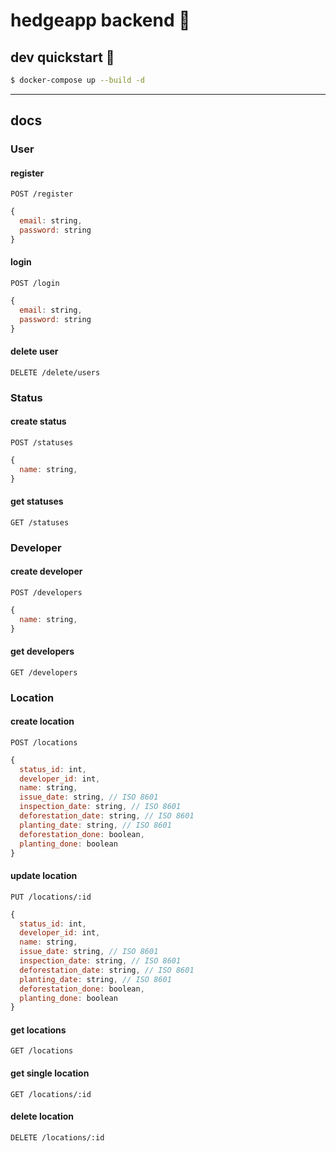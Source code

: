 # hedgeapp backend :hedgehog:

## dev quickstart :construction:

```bash
$ docker-compose up --build -d
```

---

## docs

### User

#### register

```http
POST /register
```

```js
{
  email: string,
  password: string
}
```

#### login

```http
POST /login
```

```js
{
  email: string,
  password: string
}
```

#### delete user

```http
DELETE /delete/users
```

### Status

#### create status

```http
POST /statuses
```

```js
{
  name: string,
}
```

#### get statuses

```http
GET /statuses
```

### Developer

#### create developer

```http
POST /developers
```

```js
{
  name: string,
}
```

#### get developers

```http
GET /developers
```

### Location

#### create location

```http
POST /locations
```

```js
{
  status_id: int,
  developer_id: int,
  name: string,
  issue_date: string, // ISO 8601
  inspection_date: string, // ISO 8601
  deforestation_date: string, // ISO 8601
  planting_date: string, // ISO 8601
  deforestation_done: boolean,
  planting_done: boolean
}
```

#### update location

```http
PUT /locations/:id
```

```js
{
  status_id: int,
  developer_id: int,
  name: string,
  issue_date: string, // ISO 8601
  inspection_date: string, // ISO 8601
  deforestation_date: string, // ISO 8601
  planting_date: string, // ISO 8601
  deforestation_done: boolean,
  planting_done: boolean
}
```

#### get locations

```http
GET /locations
```

#### get single location

```http
GET /locations/:id
```

#### delete location

```http
DELETE /locations/:id
```
